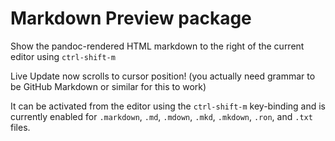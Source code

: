 # Markdown Preview package

Show the pandoc-rendered HTML markdown to the right of the current editor using
`ctrl-shift-m`

Live Update now scrolls to cursor position!
(you actually need grammar to be GitHub Markdown or similar for this to work)

It can be activated from the editor using the `ctrl-shift-m` key-binding and is
currently enabled for `.markdown`, `.md`, `.mdown`, `.mkd`, `.mkdown`, `.ron`, and `.txt` files.
